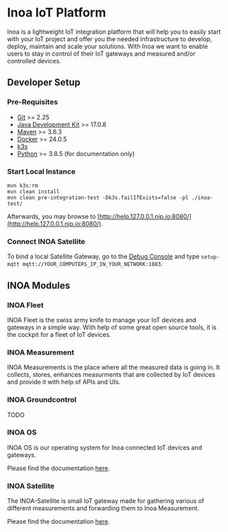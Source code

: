 # Inoa IoT Platform

Inoa is a lightweight IoT integration platform that
will help you to easily start with your IoT project and offer you the needed infrastructure to develop, deploy, maintain
and scale your solutions. With Inoa we want to enable users to stay in control of their IoT gateways and measured and/or
controlled devices.

## Developer Setup

### Pre-Requisites

* [Git](https://git-scm.com/) >= 2.25
* [Java Development Kit](https://openjdk.org/install/) >= 17.0.8
* [Maven](https://maven.apache.org/) >= 3.6.3
* [Docker](https://www.docker.com/) >= 24.0.5
* [k3s](https://k3s.io/)
* [Python](https://www.python.org/) >= 3.8.5 (for documentation only)

### Start Local Instance

```shell
mvn k3s:rm
mvn clean install
mvn clean pre-integration-test -Dk3s.failIfExists=false -pl ./inoa-test/
```

Afterwards, you may browse to [http://help.127.0.0.1.nip.io:8080/](http://help.127.0.0.1.nip.io:8080/).

### Connect INOA Satellite

To bind a local Satellite Gateway, go to the [Debug Console](https://inoa-io.github.io/inoa-os-esp32/user-guide/debug-console/) and type `setup-mqtt mqtt://YOUR_COMPUTERS_IP_IN_YOUR_NETWORK:1883`.

## INOA Modules

### INOA Fleet

INOA Fleet is the swiss army knife to manage your IoT devices and gateways in a simple way. With help of some great open
source tools, it is the cockpit for a fleet of IoT devices.

### INOA Measurement

INOA Measurements is the place where all the measured data is going in. It collects, stores, enhances measurments that
are collected by IoT devices and provide it with help of APIs and UIs.

### INOA Groundcontrol

TODO

### INOA OS

INOA OS is our operating system for Inoa connected IoT devices and gateways.

Please find the documentation [here](https://inoa-io.github.io/inoa-os-esp32/).

### INOA Satellite

The INOA-Satellite is small IoT gateway made for gathering various of different measurements and forwarding them to Inoa
Measurement.

Please find the documentation [here](https://inoa-io.github.io/satellite/).
